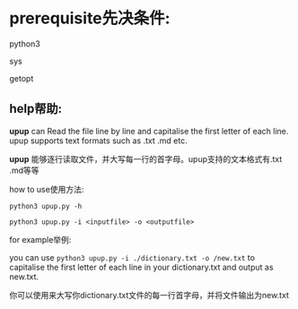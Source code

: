 # prerequisite先决条件:

python3

sys

getopt



## help帮助:

**upup** can Read the file line by line and capitalise the first letter of each line. upup supports text formats such as .txt .md etc.

**upup** 能够逐行读取文件，并大写每一行的首字母。upup支持的文本格式有.txt .md等等



how to use使用方法:

`python3 upup.py -h`

`python3 upup.py -i <inputfile> -o <outputfile>`



for example举例:

you can use `python3 upup.py -i ./dictionary.txt -o /new.txt` to capitalise the first letter of each line in your dictionary.txt and output as new.txt.

你可以使用来大写你dictionary.txt文件的每一行首字母，并将文件输出为new.txt
